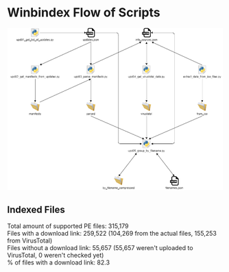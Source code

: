 # Winbindex Flow of Scripts

![winbindex-scripts-flow.png](winbindex-scripts-flow.png)

## Indexed Files

<!--FileStats-->
Total amount of supported PE files: 315,179  
Files with a download link: 259,522 (104,269 from the actual files, 155,253 from VirusTotal)  
Files without a download link: 55,657 (55,657 weren't uploaded to VirusTotal, 0 weren't checked yet)  
% of files with a download link: 82.3  
<!--/FileStats-->
